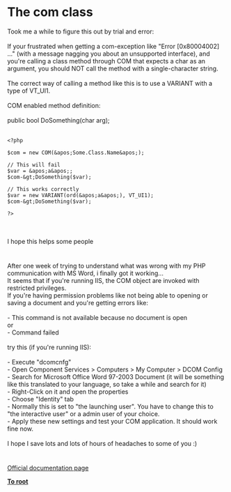 # The com class



Took me a while to figure this out by trial and error:<br><br>If your frustrated when getting a com-exception like "Error [0x80004002] ..." (with a message nagging you about an unsupported interface), and you&apos;re calling a class method through COM that expects a char as an argument, you should NOT call the method with a single-character string.<br><br>The correct way of calling a method like this is to use a VARIANT with a type of VT_UI1.<br><br>COM enabled method definition: <br><br>public bool DoSomething(char arg);<br><br>

```
<?php

$com = new COM(&apos;Some.Class.Name&apos;);

// This will fail
$var = &apos;a&apos;;
$com-&gt;DoSomething($var);

// This works correctly
$var = new VARIANT(ord(&apos;a&apos;), VT_UI1);
$com-&gt;DoSomething($var);

?>
```
<br><br>I hope this helps some people  

#

After one week of trying to understand what was wrong with my PHP communication with MS Word, i finally got it working...<br>It seems that if you&apos;re running IIS, the COM object are invoked with restricted privileges.<br>If you&apos;re having permission problems like not being able to opening or saving a document and you&apos;re getting errors like:<br><br> - This command is not available because no document is open<br>or<br> - Command failed<br><br>try this (if you&apos;re running IIS):<br><br>- Execute "dcomcnfg"<br>- Open Component Services &gt; Computers &gt; My Computer &gt; DCOM Config<br>- Search for Microsoft Office Word 97-2003 Document (it will be something like this translated to your language, so take a while and search for it)<br>- Right-Click on it and open the properties<br>- Choose "Identity" tab<br>- Normally this is set to "the launching user". You have to change this to "the interactive user" or a admin user of your choice.<br>- Apply these new settings and test your COM application. It should work fine now.<br><br>I hope I save lots and lots of hours of headaches to some of you :)  

#

[Official documentation page](https://www.php.net/manual/en/class.com.php)

**[To root](/README.md)**